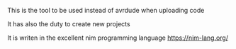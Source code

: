 
This is the tool to be used instead of avrdude when uploading code

It has also the duty to create new projects

It is writen in the excellent nim programming language https://nim-lang.org/


